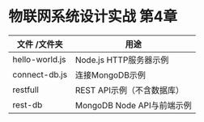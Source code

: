 # 物联网系统设计实战 第4章

文件 /文件夹      | 用途
-----------------|------------
hello-world.js   | Node.js HTTP服务器示例
connect-db.js	 | 连接MongoDB示例
restfull         | REST API示例（不含数据库）
rest-db          | MongoDB Node API与前端示例

